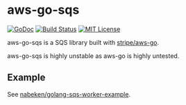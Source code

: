 # aws-go-sqs

[![GoDoc](http://img.shields.io/badge/godoc-reference-blue.svg)](http://godoc.org/github.com/nabeken/aws-go-sqs)
[![Build Status](https://img.shields.io/travis/nabeken/aws-go-sqs/master.svg)](https://travis-ci.org/nabeken/aws-go-sqs)
[![MIT License](http://img.shields.io/badge/license-MIT-blue.svg)](https://github.com/nabeken/aws-go-sqs/blob/master/LICENSE)

aws-go-sqs is a SQS library built with [stripe/aws-go](https://github.com/stripe/aws-go).

aws-go-sqs is highly unstable as aws-go is highly untested.

## Example

See [nabeken/golang-sqs-worker-example](https://github.com/nabeken/golang-sqs-worker-example).
